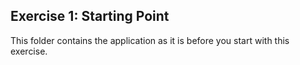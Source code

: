 ## Exercise 1: Starting Point ##

This folder contains the application as it is before you start with this exercise.